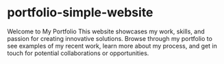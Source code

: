 # portfolio-simple-website
Welcome to My Portfolio  This website showcases my work, skills, and passion for creating innovative solutions. Browse through my portfolio to see examples of my recent work, learn more about my process, and get in touch for potential collaborations or opportunities.
